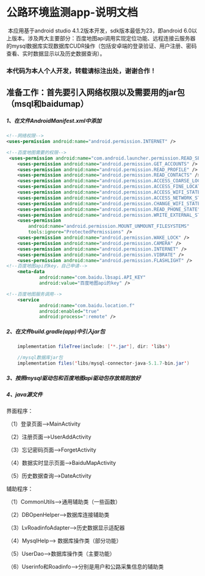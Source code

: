 # 公路环境监测app-说明文档

​	本应用基于android studio 4.1.2版本开发，sdk版本最低为23，即android 6.0以上版本。涉及两大主要部分：百度地图api调用实现定位功能、远程连接云服务器的mysql数据库实现数据库CUDR操作（包括安卓端的登录验证、用户注册、密码查看、实时数据显示以及历史数据查询）。
### 本代码为本人个人开发，转载请标注出处，谢谢合作！

## 准备工作：首先要引入网络权限以及需要用的jar包（msql和baidumap）

##### 1、在文件AndroidManifest.xml中添加

```xml
<!--网络权限-->
<uses-permission android:name="android.permission.INTERNET" />

<!--百度地图需要的权限-->
 <uses-permission android:name="com.android.launcher.permission.READ_SETTINGS" />
    <uses-permission android:name="android.permission.GET_ACCOUNTS" />
    <uses-permission android:name="android.permission.READ_PROFILE" />
    <uses-permission android:name="android.permission.READ_CONTACTS" />
    <uses-permission android:name="android.permission.ACCESS_COARSE_LOCATION" />
    <uses-permission android:name="android.permission.ACCESS_FINE_LOCATION" />
    <uses-permission android:name="android.permission.ACCESS_WIFI_STATE" />
    <uses-permission android:name="android.permission.ACCESS_NETWORK_STATE" />
    <uses-permission android:name="android.permission.CHANGE_WIFI_STATE" />
    <uses-permission android:name="android.permission.READ_PHONE_STATE" />
    <uses-permission android:name="android.permission.WRITE_EXTERNAL_STORAGE" />
    <uses-permission
        android:name="android.permission.MOUNT_UNMOUNT_FILESYSTEMS"
        tools:ignore="ProtectedPermissions" />
    <uses-permission android:name="android.permission.WAKE_LOCK" />
    <uses-permission android:name="android.permission.CAMERA" />
    <uses-permission android:name="android.permission.INTERNET" />
    <uses-permission android:name="android.permission.VIBRATE" />
    <uses-permission android:name="android.permission.FLASHLIGHT" />
<!--百度地图api的key，自己申请-->
	<meta-data
            android:name="com.baidu.lbsapi.API_KEY"
            android:value="百度地图api的key" />

<!--百度地图服务调用-->
	<service
            android:name="com.baidu.location.f"
            android:enabled="true"
            android:process=":remote" />


```

##### 2、在文件build.gradle(app)中引入jar包

```java
    implementation fileTree(include: ['*.jar'], dir: 'libs')

	//mysql数据库jar包    
	implementation files('libs/mysql-connector-java-5.1.7-bin.jar')
```

##### 3、按照mysql驱动包和百度地图api驱动包存放规则放好

##### 4、java源文件

界面程序：

​	（1）登录页面-->MainActivity

​	（2）注册页面-->UserAddActivity

​	（3）忘记密码页面-->ForgetActivity

​	（4）数据实时显示页面-->BaiduMapActivity

​	（5）历史数据查询-->DateActivity

辅助程序：

​	（1）CommonUtils-->通用辅助类（一些函数）

​	（2）DBOpenHelper-->数据库连接辅助类

​	（3）LvRoadinfoAdapter-->历史数据显示适配器

​	（4）MysqlHelp--> 数据库操作类（部分功能）

​	（5）UserDao-->数据库操作类（主要功能）

​	（6）Userinfo和Roadinfo-->分别是用户和公路采集信息的辅助类
